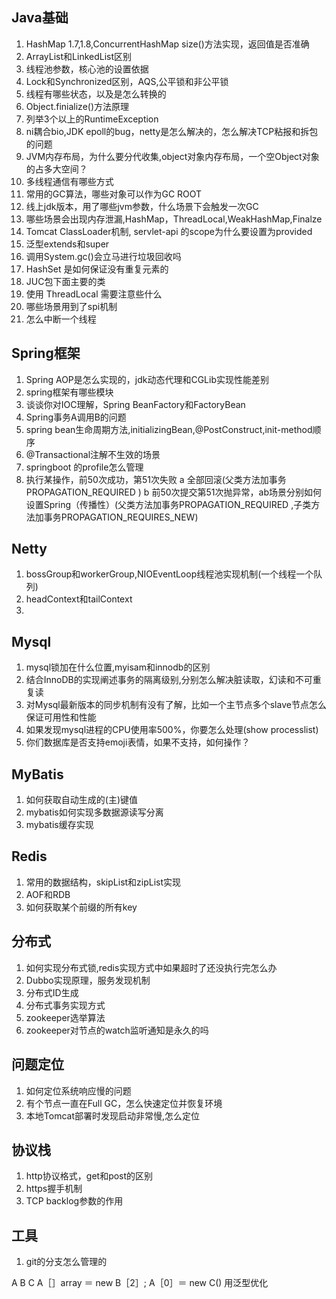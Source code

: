 ## Java基础
1. HashMap 1.7,1.8,ConcurrentHashMap size()方法实现，返回值是否准确
2. ArrayList和LinkedList区别
3. 线程池参数，核心池的设置依据
4. Lock和Synchronized区别，AQS,公平锁和非公平锁
5. 线程有哪些状态，以及是怎么转换的
6. Object.finialize()方法原理
7. 列举3个以上的RuntimeException
8. ni耦合bio,JDK epoll的bug，netty是怎么解决的，怎么解决TCP粘报和拆包的问题
9. JVM内存布局，为什么要分代收集,object对象内存布局，一个空Object对象的占多大空间？
10. 多线程通信有哪些方式
11. 常用的GC算法，哪些对象可以作为GC ROOT
12. 线上jdk版本，用了哪些jvm参数，什么场景下会触发一次GC
13. 哪些场景会出现内存泄漏,HashMap，ThreadLocal,WeakHashMap,Finalze
14. Tomcat ClassLoader机制, servlet-api 的scope为什么要设置为provided
15. 泛型extends和super
16. 调用System.gc()会立马进行垃圾回收吗
17. HashSet 是如何保证没有重复元素的
18. JUC包下面主要的类
19. 使用 ThreadLocal 需要注意些什么
20. 哪些场景用到了spi机制
21. 怎么中断一个线程


## Spring框架

1. Spring AOP是怎么实现的，jdk动态代理和CGLib实现性能差别
2. spring框架有哪些模块
3. 谈谈你对IOC理解，Spring BeanFactory和FactoryBean
4. Spring事务A调用B的问题
5. spring bean生命周期方法,initializingBean,@PostConstruct,init-method顺序
6. @Transactional注解不生效的场景
7. springboot 的profile怎么管理
8. 执行某操作，前50次成功，第51次失败
a 全部回滚(父类方法加事务PROPAGATION_REQUIRED )
b 前50次提交第51次抛异常，ab场景分别如何设置Spring（传播性）(父类方法加事务PROPAGATION_REQUIRED ,子类方法加事务PROPAGATION_REQUIRES_NEW)

## Netty
 1. bossGroup和workerGroup,NIOEventLoop线程池实现机制(一个线程一个队列)
 2. headContext和tailContext
 3. 

## Mysql

1. mysql锁加在什么位置,myisam和innodb的区别
2. 结合InnoDB的实现阐述事务的隔离级别,分别怎么解决脏读取，幻读和不可重复读
3. 对Mysql最新版本的同步机制有没有了解，比如一个主节点多个slave节点怎么保证可用性和性能
4. 如果发现mysql进程的CPU使用率500%，你要怎么处理(show processlist)
5. 你们数据库是否支持emoji表情，如果不支持，如何操作？

## MyBatis

1. 如何获取自动生成的(主)键值
2. mybatis如何实现多数据源读写分离
3. mybatis缓存实现

## Redis

1. 常用的数据结构，skipList和zipList实现
2. AOF和RDB
3. 如何获取某个前缀的所有key


## 分布式

1. 如何实现分布式锁,redis实现方式中如果超时了还没执行完怎么办
2. Dubbo实现原理，服务发现机制
3. 分布式ID生成
4. 分布式事务实现方式
6. zookeeper选举算法
5. zookeeper对节点的watch监听通知是永久的吗


## 问题定位

1. 如何定位系统响应慢的问题
2. 有个节点一直在Full GC，怎么快速定位并恢复环境
3. 本地Tomcat部署时发现启动非常慢,怎么定位

## 协议栈

1. http协议格式，get和post的区别
2. https握手机制
3. TCP backlog参数的作用

## 工具

1. git的分支怎么管理的

A B C
A［］array ＝ new B［2］;
A［0］＝ new C()
用泛型优化
